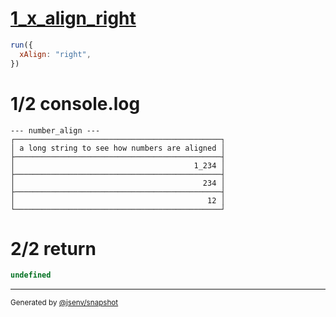 # [1_x_align_right](../../number_align.test.mjs#L33)

```js
run({
  xAlign: "right",
})
```

# 1/2 console.log

```console
--- number_align ---
┌──────────────────────────────────────────────┐
│ a long string to see how numbers are aligned │
├──────────────────────────────────────────────┤
│                                        1_234 │
├──────────────────────────────────────────────┤
│                                          234 │
├──────────────────────────────────────────────┤
│                                           12 │
└──────────────────────────────────────────────┘

```

# 2/2 return

```js
undefined
```

---

<sub>
  Generated by <a href="https://github.com/jsenv/core/tree/main/packages/independent/snapshot">@jsenv/snapshot</a>
</sub>
